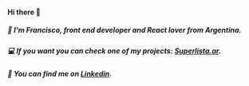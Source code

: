 #### Hi there 👋


##### 🙋‍ I'm Francisco, front end developer and React lover from Argentina.

##### 💻 If you want you can check one of my projects: **[Superlista.ar](https://superlista.ar)**.

##### 📲 You can find me on **[Linkedin](https://www.linkedin.com/in/franciscominen/)**.
<!--
**franciscominen/franciscominen** is a ✨ _special_ ✨ repository because its `README.md` (this file) appears on your GitHub profile.

Here are some ideas to get you started:

- 🔭 I’m currently working on ...
- 🌱 I’m currently learning ...
- 👯 I’m looking to collaborate on ...
- 🤔 I’m looking for help with ...
- 💬 Ask me about ...
- 📫 How to reach me: ...
- 😄 Pronouns: ...
- ⚡ Fun fact: ...
-->
